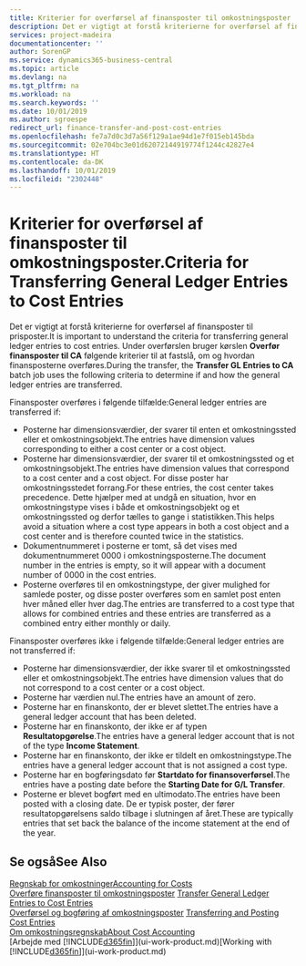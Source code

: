 ```yaml
---
title: Kriterier for overførsel af finansposter til omkostningsposter | Microsoft Docs
description: Det er vigtigt at forstå kriterierne for overførsel af finansposter til prisposter. Under overførslen bruger kørslen **Overfør finansposter til CA** følgende kriterier til at fastslå, om og hvordan finansposterne overføres.
services: project-madeira
documentationcenter: ''
author: SorenGP
ms.service: dynamics365-business-central
ms.topic: article
ms.devlang: na
ms.tgt_pltfrm: na
ms.workload: na
ms.search.keywords: ''
ms.date: 10/01/2019
ms.author: sgroespe
redirect_url: finance-transfer-and-post-cost-entries
ms.openlocfilehash: fe7a7d0c3d7a56f129a1ae94d1e7f015eb145bda
ms.sourcegitcommit: 02e704bc3e01d62072144919774f1244c42827e4
ms.translationtype: HT
ms.contentlocale: da-DK
ms.lasthandoff: 10/01/2019
ms.locfileid: "2302448"
---
```

# <a name="criteria-for-transferring-general-ledger-entries-to-cost-entries"></a><span data-ttu-id="7d1e4-104">Kriterier for overførsel af finansposter til omkostningsposter.</span><span class="sxs-lookup"><span data-stu-id="7d1e4-104">Criteria for Transferring General Ledger Entries to Cost Entries</span></span>
<span data-ttu-id="7d1e4-105">Det er vigtigt at forstå kriterierne for overførsel af finansposter til prisposter.</span><span class="sxs-lookup"><span data-stu-id="7d1e4-105">It is important to understand the criteria for transferring general ledger entries to cost entries.</span></span> <span data-ttu-id="7d1e4-106">Under overførslen bruger kørslen **Overfør finansposter til CA** følgende kriterier til at fastslå, om og hvordan finansposterne overføres.</span><span class="sxs-lookup"><span data-stu-id="7d1e4-106">During the transfer, the **Transfer GL Entries to CA** batch job uses the following criteria to determine if and how the general ledger entries are transferred.</span></span>  

<span data-ttu-id="7d1e4-107">Finansposter overføres i følgende tilfælde:</span><span class="sxs-lookup"><span data-stu-id="7d1e4-107">General ledger entries are transferred if:</span></span>  

-   <span data-ttu-id="7d1e4-108">Posterne har dimensionsværdier, der svarer til enten et omkostningssted eller et omkostningsobjekt.</span><span class="sxs-lookup"><span data-stu-id="7d1e4-108">The entries have dimension values corresponding to either a cost center or a cost object.</span></span>  
-   <span data-ttu-id="7d1e4-109">Posterne har dimensionsværdier, der svarer til et omkostningssted og et omkostningsobjekt.</span><span class="sxs-lookup"><span data-stu-id="7d1e4-109">The entries have dimension values that correspond to a cost center and a cost object.</span></span> <span data-ttu-id="7d1e4-110">For disse poster har omkostningsstedet forrang.</span><span class="sxs-lookup"><span data-stu-id="7d1e4-110">For these entries, the cost center takes precedence.</span></span> <span data-ttu-id="7d1e4-111">Dette hjælper med at undgå en situation, hvor en omkostningstype vises i både et omkostningsobjekt og et omkostningssted og derfor tælles to gange i statistikken.</span><span class="sxs-lookup"><span data-stu-id="7d1e4-111">This helps avoid a situation where a cost type appears in both a cost object and a cost center and is therefore counted twice in the statistics.</span></span>  
-   <span data-ttu-id="7d1e4-112">Dokumentnummeret i posterne er tomt, så det vises med dokumentnummeret 0000 i omkostningsposterne.</span><span class="sxs-lookup"><span data-stu-id="7d1e4-112">The document number in the entries is empty, so it will appear with a document number of 0000 in the cost entries.</span></span>  
-   <span data-ttu-id="7d1e4-113">Posterne overføres til en omkostningstype, der giver mulighed for samlede poster, og disse poster overføres som en samlet post enten hver måned eller hver dag.</span><span class="sxs-lookup"><span data-stu-id="7d1e4-113">The entries are transferred to a cost type that allows for combined entries and these entries are transferred as a combined entry either monthly or daily.</span></span>  

<span data-ttu-id="7d1e4-114">Finansposter overføres ikke i følgende tilfælde:</span><span class="sxs-lookup"><span data-stu-id="7d1e4-114">General ledger entries are not transferred if:</span></span>  

-   <span data-ttu-id="7d1e4-115">Posterne har dimensionsværdier, der ikke svarer til et omkostningssted eller et omkostningsobjekt.</span><span class="sxs-lookup"><span data-stu-id="7d1e4-115">The entries have dimension values that do not correspond to a cost center or a cost object.</span></span>  
-   <span data-ttu-id="7d1e4-116">Posterne har værdien nul.</span><span class="sxs-lookup"><span data-stu-id="7d1e4-116">The entries have an amount of zero.</span></span>  
-   <span data-ttu-id="7d1e4-117">Posterne har en finanskonto, der er blevet slettet.</span><span class="sxs-lookup"><span data-stu-id="7d1e4-117">The entries have a general ledger account that has been deleted.</span></span>  
-   <span data-ttu-id="7d1e4-118">Posterne har en finanskonto, der ikke er af typen **Resultatopgørelse**.</span><span class="sxs-lookup"><span data-stu-id="7d1e4-118">The entries have a general ledger account that is not of the type **Income Statement**.</span></span>  
-   <span data-ttu-id="7d1e4-119">Posterne har en finanskonto, der ikke er tildelt en omkostningstype.</span><span class="sxs-lookup"><span data-stu-id="7d1e4-119">The entries have a general ledger account that is not assigned a cost type.</span></span>  
-   <span data-ttu-id="7d1e4-120">Posterne har en bogføringsdato før **Startdato for finansoverførsel**.</span><span class="sxs-lookup"><span data-stu-id="7d1e4-120">The entries have a posting date before the **Starting Date for G/L Transfer**.</span></span>  
-   <span data-ttu-id="7d1e4-121">Posterne er blevet bogført med en ultimodato.</span><span class="sxs-lookup"><span data-stu-id="7d1e4-121">The entries have been posted with a closing date.</span></span> <span data-ttu-id="7d1e4-122">De er typisk poster, der fører resultatopgørelsens saldo tilbage i slutningen af året.</span><span class="sxs-lookup"><span data-stu-id="7d1e4-122">These are typically entries that set back the balance of the income statement at the end of the year.</span></span>  

## <a name="see-also"></a><span data-ttu-id="7d1e4-123">Se også</span><span class="sxs-lookup"><span data-stu-id="7d1e4-123">See Also</span></span>  
[<span data-ttu-id="7d1e4-124">Regnskab for omkostninger</span><span class="sxs-lookup"><span data-stu-id="7d1e4-124">Accounting for Costs</span></span>](finance-manage-cost-accounting.md)  
 <span data-ttu-id="7d1e4-125">[Overføre finansposter til omkostningsposter](finance-how-to-transfer-general-ledger-entries-to-cost-entries.md) </span><span class="sxs-lookup"><span data-stu-id="7d1e4-125">[Transfer General Ledger Entries to Cost Entries](finance-how-to-transfer-general-ledger-entries-to-cost-entries.md) </span></span>  
 <span data-ttu-id="7d1e4-126">[Overførsel og bogføring af omkostningsposter](finance-transfer-and-post-cost-entries.md) </span><span class="sxs-lookup"><span data-stu-id="7d1e4-126">[Transferring and Posting Cost Entries](finance-transfer-and-post-cost-entries.md) </span></span>  
 [<span data-ttu-id="7d1e4-127">Om omkostningsregnskab</span><span class="sxs-lookup"><span data-stu-id="7d1e4-127">About Cost Accounting</span></span>](finance-about-cost-accounting.md)  
 <span data-ttu-id="7d1e4-128">[Arbejde med [!INCLUDE[d365fin](includes/d365fin_md.md)]](ui-work-product.md)</span><span class="sxs-lookup"><span data-stu-id="7d1e4-128">[Working with [!INCLUDE[d365fin](includes/d365fin_md.md)]](ui-work-product.md)</span></span>
